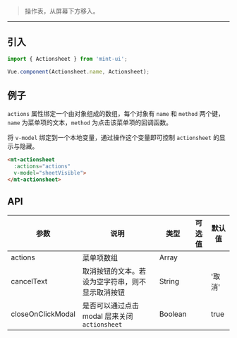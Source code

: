 > 操作表，从屏幕下方移入。

-------------

## 引入

```javascript
import { Actionsheet } from 'mint-ui';

Vue.component(Actionsheet.name, Actionsheet);
```

## 例子

`actions` 属性绑定一个由对象组成的数组，每个对象有 `name` 和 `method` 两个键，`name` 为菜单项的文本，`method` 为点击该菜单项的回调函数。

将 `v-model` 绑定到一个本地变量，通过操作这个变量即可控制 `actionsheet` 的显示与隐藏。

```html
<mt-actionsheet
  :actions="actions"
  v-model="sheetVisible">
</mt-actionsheet>
```

## API
| 参数 | 说明 | 类型 | 可选值 | 默认值 |
|------|-------|---------|-------|--------|
| actions | 菜单项数组 | Array | | |
| cancelText | 取消按钮的文本。若设为空字符串，则不显示取消按钮 | String | | '取消' |
| closeOnClickModal | 是否可以通过点击 modal 层来关闭 `actionsheet` | Boolean | | true |
